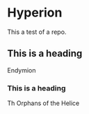 # Hyperion
This a test of a repo. 
## This is a heading
Endymion
### This is a heading
Th Orphans of the Helice
